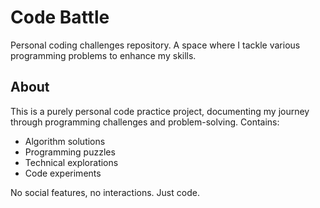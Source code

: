 # Code Battle

Personal coding challenges repository. A space where I tackle various programming problems to enhance my skills.

## About

This is a purely personal code practice project, documenting my journey through programming challenges and problem-solving. Contains:

- Algorithm solutions
- Programming puzzles
- Technical explorations
- Code experiments

No social features, no interactions. Just code.
